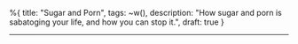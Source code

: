 %{
  title: "Sugar and Porn",
  tags: ~w(),
  description: "How sugar and porn is sabatoging your life, and how you can stop it.",
  draft: true
}

---


